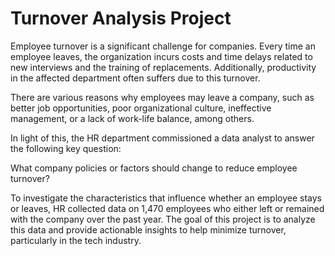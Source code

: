 
# Turnover Analysis Project

Employee turnover is a significant challenge for companies. Every time an employee leaves, the organization incurs costs and time delays related to new interviews and the training of replacements. Additionally, productivity in the affected department often suffers due to this turnover.

There are various reasons why employees may leave a company, such as better job opportunities, poor organizational culture, ineffective management, or a lack of work-life balance, among others.

In light of this, the HR department commissioned a data analyst to answer the following key question:

What company policies or factors should change to reduce employee turnover?

To investigate the characteristics that influence whether an employee stays or leaves, HR collected data on 1,470 employees who either left or remained with the company over the past year. The goal of this project is to analyze this data and provide actionable insights to help minimize turnover, particularly in the tech industry.
